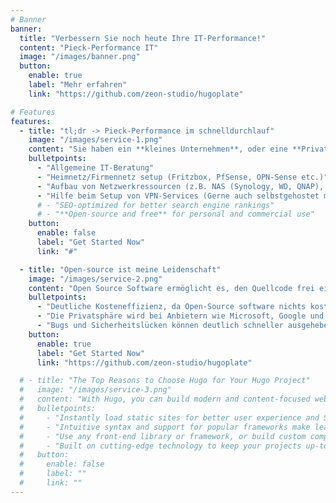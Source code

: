 ```yaml
---
# Banner
banner:
  title: "Verbessern Sie noch heute Ihre IT-Performance!"
  content: "Pieck-Performance IT"
  image: "/images/banner.png"
  button:
    enable: true
    label: "Mehr erfahren"
    link: "https://github.com/zeon-studio/hugoplate"

# Features
features:
  - title: "tl;dr -> Pieck-Performance im schnelldurchlauf"
    image: "/images/service-1.png"
    content: "Sie haben ein **kleines Unternehmen**, oder eine **Private Firma**, und benötigen meine IT-Performance? Dann sind Sie hier genau richtig! Im folgenden nur ein paar Beispiele, wie ich Ihnen helfen kann:"
    bulletpoints:
      - "Allgemeine IT-Beratung"
      - "Heimnetz/Firmennetz setup (Fritzbox, PfSense, OPN-Sense etc.)"
      - "Aufbau von Netzwerkressourcen (z.B. NAS (Synology, WD, QNAP), Firewall, DNS-Server, Active-Directory Administration etc.)"
      - "Hilfe beim Setup von VPN-Services (Gerne auch selbstgehostet mit Docker und Wireguard für maximale Effizienz und Sicherheit!)"
      # - "SEO-optimized for better search engine rankings"
      # - "**Open-source and free** for personal and commercial use"
    button:
      enable: false
      label: "Get Started Now"
      link: "#"

  - title: "Open-source ist meine Leidenschaft"
    image: "/images/service-2.png"
    content: "Open Source Software ermöglicht es, den Quellcode frei einzusehen und anzupassen. Dadurch sind die Tools sicherer, transparenter und flexibler. Ich bevorzuge Open Source, weil ich unabhängig von großen Anbietern bin und Software individuell gestalten kann. Hier sind einige Punkte, die ich an Open-source software liebe:"
    bulletpoints:
      - "Deutliche Kosteneffizienz, da Open-Source software nichts kostet."
      - "Die Privatsphäre wird bei Anbietern wie Microsoft, Google und AVM (Fritzbox) nicht wirklich eingehalten und beachtet. Open-source Software-Herstellern sind die Telemetriedaten meisten egal, weshalb bei den meisten Open-source Anwendungen auch keine Daten gespeichert oder übermittelt werden"
      - "Bugs und Sicherheitslücken können deutlich schneller ausgehebelt werden, da jeder auf der Welt an dem SourceCode mitarbeiten kann, und den Fehler, Bug oder die Sicherheitslücke schließen kann."
    button:
      enable: true
      label: "Get Started Now"
      link: "https://github.com/zeon-studio/hugoplate"

  # - title: "The Top Reasons to Choose Hugo for Your Hugo Project"
  #   image: "/images/service-3.png"
  #   content: "With Hugo, you can build modern and content-focused websites without sacrificing performance or ease of use."
  #   bulletpoints:
  #     - "Instantly load static sites for better user experience and SEO."
  #     - "Intuitive syntax and support for popular frameworks make learning and using Hugo a breeze."
  #     - "Use any front-end library or framework, or build custom components, for any project size."
  #     - "Built on cutting-edge technology to keep your projects up-to-date with the latest web standards."
  #   button:
  #     enable: false
  #     label: ""
  #     link: ""
---
```

